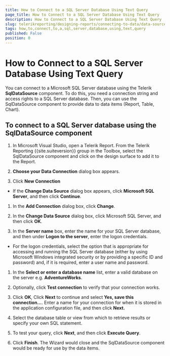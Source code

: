 ```yaml
---
title: How to Connect to a SQL Server Database Using Text Query
page_title: How to Connect to a SQL Server Database Using Text Query 
description: How to Connect to a SQL Server Database Using Text Query
slug: telerikreporting/designing-reports/connecting-to-data/data-source-components/sqldatasource-component/-how-to/how-to-connect-to-a-sql-server-database-using-text-query
tags: how,to,connect,to,a,sql,server,database,using,text,query
published: False
position: 0
---
```


# How to Connect to a SQL Server Database Using Text Query



You can connect to a Microsoft SQL Server database using the Telerik       __SqlDataSource__ component. To do this, you need a connection string and access       rights to a SQL Server database. Then, you can use the SqlDataSource component       to provide data to data items (Report, Table, Chart).

## To connect to a SQL Server database using the SqlDataSource component

1. In Microsoft Visual Studio, open a Telerik Report. From the              Telerik Reporting {{site.suiteversion}} group in the Toolbox, select the              SqlDataSource component and click on the design surface to add it              to the Report.

1. __Choose your Data Connection__ dialog box appears.

1. Click __New Connection__ 

+ If the __Change Data Source__ dialog box appears, click 
            __Microsoft SQL Server__, and then click __Continue__.

1. In the __Add Connection__ dialog box,              click __Change__.

1. In the __Change Data Source__ dialog box, click Microsoft SQL Server,             and then click __OK__.

1. In the __Server name__ box, enter the name for your SQL Server database,             and then under __Logon to the server__, enter the logon credentials.

+ For the logon credentials, select the option that is appropriate for accessing and running the SQL Server database (either by using Microsoft Windows integrated security or by providing a specific ID and password) and, if it is required, enter a user name and password.

1. In the __Select or enter a database name__ list,             enter a valid database on the server e.g. __AdventureWorks__.

1. Optionally, click __Test connection__ to verify that your              connection works.

1. Click __OK__, Click __Next__            to continue and select __Yes, save this connection…__.              Enter a name for your connection for when it is stored in the application              configuration file, and then click __Next.__ 

1. Select the database table or view from which to retrieve results or specify your own SQL statement.

1. To test your query, click __Next__, and then              click __Execute Query__.

1. Click __Finish__. The Wizard would close              and the SqlDataSource component would be ready for use by the data              items.




